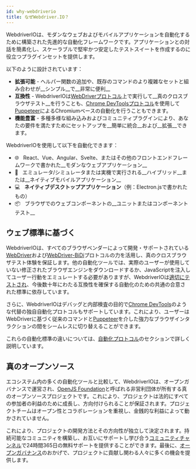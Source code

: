 ```yaml
---
id: why-webdriverio
title: なぜWebdriver.IO？
---
```


WebdriverIOは、モダンなウェブおよびモバイルアプリケーションを自動化するために構築された先進的な自動化フレームワークです。アプリケーションとの対話を簡素化し、スケーラブルで堅牢かつ安定したテストスイートを作成するのに役立つプラグインセットを提供します。

以下のように設計されています：

- __拡張可能__ - ヘルパー関数の追加や、既存のコマンドのより複雑なセットと組み合わせが__シンプル__で__非常に便利__
- __互換性__ - WebdriverIOは[WebDriverプロトコル](https://w3c.github.io/webdriver/)上で実行して__真のクロスブラウザテスト__を行うことも、[Chrome DevToolsプロトコル](https://chromedevtools.github.io/devtools-protocol/)を使用して[Puppeteer](https://pptr.dev/)によるChromiumベースの自動化を行うこともできます。
- __機能豊富__ - 多種多様な組み込みおよびコミュニティプラグインにより、あなたの要件を満たすためにセットアップを__簡単に統合__および__拡張__できます。

WebdriverIOを使用して以下を自動化できます：

- 🌐 <span>&nbsp;</span> React、Vue、Angular、Svelte、またはその他のフロントエンドフレームワークで書かれた__モダンなウェブアプリケーション__
- 📱 <span>&nbsp;</span> エミュレータ/シミュレータまたは実機で実行される__ハイブリッド__または__ネイティブモバイルアプリケーション__
- 💻 <span>&nbsp;</span> __ネイティブデスクトップアプリケーション__（例：Electron.jsで書かれたもの）
- 📦 <span>&nbsp;</span> ブラウザでのウェブコンポーネントの__ユニットまたはコンポーネントテスト__

## ウェブ標準に基づく

WebdriverIOは、すべてのブラウザベンダーによって開発・サポートされている[WebDriver](https://w3c.github.io/webdriver/)および[WebDriver-BiDi](https://github.com/w3c/webdriver-bidi)プロトコルの力を活用し、真のクロスブラウザテスト体験を保証します。他の自動化ツールでは、実際のユーザーが使用していない修正されたブラウザエンジンをダウンロードするか、JavaScriptを注入してユーザー行動をエミュレートする必要がありますが、WebdriverIOは[適切にテストされ](https://wpt.fyi/results/webdriver/tests?label=experimental&label=master&aligned)、今後数十年にわたる互換性を確保する自動化のための共通の合意された標準に依存しています。

さらに、WebdriverIOはデバッグと内部検査の目的で[Chrome DevTools](https://chromedevtools.github.io/devtools-protocol/)のような代替の独自自動化プロトコルもサポートしています。これにより、ユーザーはWebDriverに基づく従来のコマンドと[Puppeteer](https://pptr.dev/)を介した強力なブラウザインタラクションの間をシームレスに切り替えることができます。

これらの自動化標準の違いについては、[自動化プロトコル](automationProtocols)のセクションで詳しく説明しています。

## 真のオープンソース

エコシステム内の多くの自動化ツールと比較して、WebdriverIOは、オープンガバナンスで運営され、[OpenJS Foundation](https://openjsf.org/)と呼ばれる非営利団体が所有する真のオープンソースプロジェクトです。これにより、プロジェクトは法的にすべての参加者の利益のために成長し、方向付けられることが保証されます。プロジェクトチームはオープン性とコラボレーションを重視し、金銭的な利益によって動かされていません。

これにより、プロジェクトの開発方法とその方向性が独立して決定されます。持続可能なコミュニティを構築し、お互いにサポートし学び合う[コミュニティチャンネル](https://discord.webdriver.io)で24時間365日の無料サポートを提供することができます。最後に、[オープンガバナンス](https://github.com/webdriverio/webdriverio/blob/main/GOVERNANCE.md)のおかげで、プロジェクトに貢献し関わる人々に多くの機会を提供します。